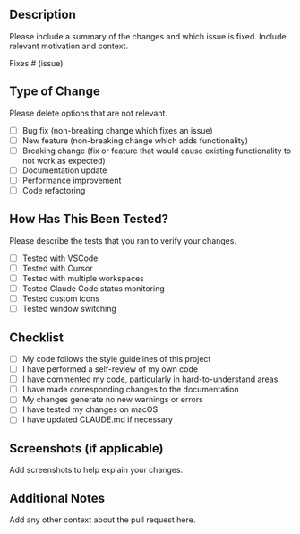 ## Description
Please include a summary of the changes and which issue is fixed. Include relevant motivation and context.

Fixes # (issue)

## Type of Change
Please delete options that are not relevant.

- [ ] Bug fix (non-breaking change which fixes an issue)
- [ ] New feature (non-breaking change which adds functionality)
- [ ] Breaking change (fix or feature that would cause existing functionality to not work as expected)
- [ ] Documentation update
- [ ] Performance improvement
- [ ] Code refactoring

## How Has This Been Tested?
Please describe the tests that you ran to verify your changes.

- [ ] Tested with VSCode
- [ ] Tested with Cursor
- [ ] Tested with multiple workspaces
- [ ] Tested Claude Code status monitoring
- [ ] Tested custom icons
- [ ] Tested window switching

## Checklist
- [ ] My code follows the style guidelines of this project
- [ ] I have performed a self-review of my own code
- [ ] I have commented my code, particularly in hard-to-understand areas
- [ ] I have made corresponding changes to the documentation
- [ ] My changes generate no new warnings or errors
- [ ] I have tested my changes on macOS
- [ ] I have updated CLAUDE.md if necessary

## Screenshots (if applicable)
Add screenshots to help explain your changes.

## Additional Notes
Add any other context about the pull request here.
